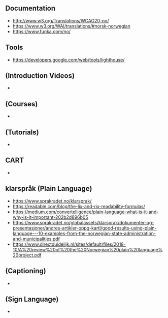 ## Documentation
* http://www.w3.org/Translations/WCAG20-no/
* https://www.w3.org/WAI/translations/#norsk-norwegian
* https://www.funka.com/no/

## Tools
* https://developers.google.com/web/tools/lighthouse/

## (Introduction Videos)
* 

## (Courses)
*

## (Tutorials)
*

## CART
*

## klarspråk (Plain Language)
* https://www.sprakradet.no/klarsprak/
* https://readable.com/blog/the-lix-and-rix-readability-formulas/
* https://medium.com/convertelligence/plain-language-what-is-it-and-why-is-it-important-202b2d896b05
* https://www.sprakradet.no/globalassets/klarsprak/dokumenter-og-presentasjoner/andres-artikler-oppg-kartl/good-results-using-plain-language---10-examples-from-the-norwegian-state-administration-and-municipalities.pdf
* https://www.directduidelijk.nl/sites/default/files/2018-10/A%20review%20of%20the%20Norwegian%20plain%20language%20project.pdf

## (Captioning)
*

## (Sign Language)
*
